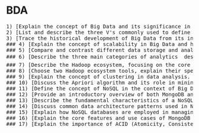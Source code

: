 # BDA
<pre>
1) [Explain the concept of Big Data and its significance in modern data-driven decision-making.](/1.md)
2) [List and describe the three V's commonly used to define the characteristics of Big Data. Provide examples for each characteristic.](/2.md)
3) [Trace the historical development of Big Data from its inception to the present day. Highlight three key milestones in this evolution. ](/3.md)
### 4) [Explain the concept of scalability in Big Data and how parallel processing contributes to achieving scalability. Provide examples to illustrate these concepts.](/4.md)
### 5) [Compare and contrast different data storage and analysis technologies commonly used in Big Data environments. Highlight five important factors to consider when choosing between storage and analysis options for a specific project.](/5.md)
### 6) [Describe the three main categories of analytics  descriptive, predictive, and prescriptive analytics. Provide examples for each category and explain when they are most useful in a business context.](/6.md)
### 7) [Describe the Hadoop ecosystem, focusing on the core components, and provide examples of their roles in a typical Big Data processing workflow. ](/7.md)
### 8) [Choose two Hadoop ecosystem tools, explain their specific use cases, and how they complement the core components of Hadoop. Provide real-world examples of where these tools are commonly applied.](/8.md)
### 9) [Explain the concept of clustering in data analysis. Provide an overview of two distinct clustering algorithms, and discuss their applications and differences.](9.md)
### 10) [Discuss the Apriori algorithm and its role in mining association rules. Explain the key steps involved in the Apriori algorithm, and provide a real-world example of how it can be applied to market basket analysis.](/10.md)
### 11) [Define the concept of NoSQL in the context of Big Data management. Discuss why traditional relational databases may not be well-suited for Big Data and how NoSQL databases address these limitations.](/11.md)
### 12) [Provide an introductory overview of both MongoDB and Cassandra. Explain their key features and use cases in managing and storing Big Data. ](/12.md)
### 13) [Describe the fundamental characteristics of a NoSQL data store. Compare and contrast NoSQL data stores with traditional relational databases, highlighting three key differences.](/13.md)
### 14) [Discuss common data architecture patterns used in NoSQL databases for managing Big Data. Provide examples of how these patterns are employed in real-world applications.](/14.md)
### 15) [Explain how NoSQL databases are employed in managing and analyzing Big Data. Highlight five advantages of using NoSQL databases for handling large and complex datasets.](/15.md)
### 16) [Explain the core features and use cases of MongoDB as a NoSQL database. Provide examples of scenarios where MongoDB is a suitable choice for data storage and retrieval.](/16.md)
### 17) [Explain the importance of ACID (Atomicity, Consistency, Isolation, Durability) properties in traditional relational databases. How do these properties ensure data reliability and integrity? ](/17.md)
</pre>
